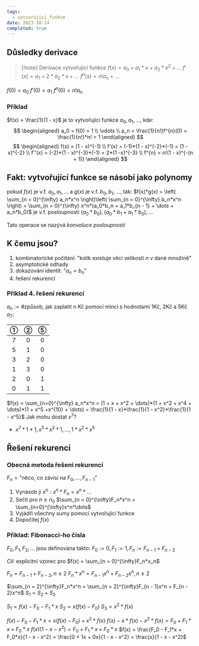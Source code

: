 ```yaml
---
tags:
  - vytvorujici_funkce
date: 2023-10-14
completed: true
---
```

## Důsledky derivace

> [!note] Derivace vytvořující funkce
> $f(x) = a_0 + a_1*x + a_2*x^2 + \dots$
> $f'(x) = a_1 + 2*a_2*x + \dots$
> $f^{n}(x) = n!a_n + \dots$

$f(0) = a_0$
$f'(0) = a_1$
$f^{n}(0) = n!a_n$

### Příklad

$f(x) = \frac{1}{1 - x}$ je to vytvořující funkce $a_0, a_1, \dots$, kde:
$$
\begin{aligned}
a_0 = f(0) = 1 \\
\vdots \\
a_n = \frac{1}{n!}f^{n}(0) = \frac{1}{n!}*n! = 1
\end{aligned}
$$
$$
\begin{aligned}
f(x) = (1 - x)^{-1} \\
f'(x) = (-1)*(1 - x)^{-2}*(-1) = (1 -x)^{-2} \\
f''(x) = (-2)*(1 - x)^{-3}*(-1) = 2*(1 -x)^{-3} \\
f^{n} = n!(1 - x)^{-(n + 1)}
\end{aligned}
$$
## Fakt: vytvořující funkce se násobí jako polynomy 

pokud $f(x)$ je v.f. $a_0, a_1, \dots$ a $g(x)$ je v.f. $b_0, b_1, \dots$, tak:
$f(x)*g(x) = \left( \sum_{n = 0}^{\infty} a_n*x^n \right)\left( \sum_{n = 0}^{\infty} b_n*x^n  \right) = \sum_{n = 0}^{\infty} x^n*(a_0*b_n + a_1*b_{n - 1} + \dots + a_n*b_0)$
je v.f. posloupnosti $(a_0*b_0), (a_0*b_1 + a_1*b_0), \dots$ 

Tato operace se nazývá *konvoluce posloupností*

## K čemu jsou?

1. kombinatorické počítání: "kolik existuje věcí velikosti $n$ v dané množině"
2. asymptotické odhady
3. dokazování identit: "$a_n = b_n$"
4. řešení rekurencí

### Příklad 4. řešení rekurencí

$a_n := \text{\# způsob, jak zaplatit n Kč pomocí mincí s hodnotami 1Kč, 2Kč a 5Kč}$
$a_7:$

|  ①  |  ②  |  ⑤  |
|:---:|:---:|:---:|
|  7  |  0  |  0  |
|  5  |  1  |  0  |
|  3  |  2  |  0  |
|  1  |  3  |  0  |
|  2  |  0  |  1  |
|  0  |  1  |  1  |

$f(x) = \sum_{n=0}^{\infty} a_n*x^n = (1 + x + x^2 + \dots)*(1 + x^2 + x^4 + \dots)*(1 + x^5 +x^{10} + \dots) = \frac{1}{1 - x}*\frac{1}{1 - x^2}*\frac{1}{1 - x^5}$
Jak mohu dostat $x^7$?
- $x^7*1*1, x^5*x^2*1, \dots, 1*x^2*x^5$

## Řešení rekurencí

### Obecná metoda řešení rekurencí

$F_n = \text{"něco, co závisí na }F_0,\dots,F_{n - 1}\text{"}$

1. Vynásob ji $x^n: x^n*F_n = x^n*\dots$
2. Sečti pro $n \ge n_0$ $\sum_{n = 0}^{\infty}F_n*x^n = \sum_{n=0}^{\infty}x^n*\dots$
3. Vyjádři všechny sumy pomocí vytvořující funkce
4. Dopočítej $f(x)$
### Příklad: Fibonacci-ho čísla

$F_0, F_1, F_2, \dots$ jsou definována takto: $F_0 := 0, F_1 := 1, F_n := F_{n - 1} + F_{n - 2}$

*Cíl*: explicitní vzorec pro $f(x) = \sum_{n = 0}^{\infty}F_n*x_n$

$F_n = F_{n - 1} + F_{n - 2}, n \ge 2$
$F_n*x^n = F_{n - 1}x^n + F_{n - 2}x^n, n \ge 2$

$\sum_{n = 2}^{\infty}F_n*x^n = \sum_{n = 2}^{\infty}F_{n - 1}x^n + F_{n - 2}x^n$
$S_1 = S_2 + S_3$

$S_1 = f(x) - F_0 - F_1*x$
$S_2 = x(f(x) - F_0)$
$S_3 = x^2*f(x)$

$f(x) - F_0 - F_1*x = x(f(x) - F_0) + x^2*f(x)$
$f(x) - x*f(x) -x^2*f(x) = F_0 + F_1*x + F_0*x$
$f(x)(1 - x - x^2) = F_0 + F_1*x + F_0*x$
$f(x) = \frac{F_0 - F_1*x + F_0*x}{1 - x - x^2} = \frac{0 + 1x + 0x}{1 - x - x^2} = \frac{x}{1 - x - x^2}$

